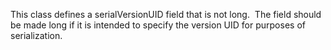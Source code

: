 This class defines a serialVersionUID field that is not long.  The field should be made long if it is intended to specify the version UID for purposes of serialization.
